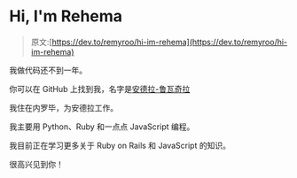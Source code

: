 # Hi, I'm Rehema

> 原文:[https://dev.to/remyroo/hi-im-rehema](https://dev.to/remyroo/hi-im-rehema)

我做代码还不到一年。

你可以在 GitHub 上找到我，名字是[安德拉-鲁瓦奇拉](https://github.com/andela-rwachira)

我住在内罗毕，为安德拉工作。

我主要用 Python、Ruby 和一点点 JavaScript 编程。

我目前正在学习更多关于 Ruby on Rails 和 JavaScript 的知识。

很高兴见到你！